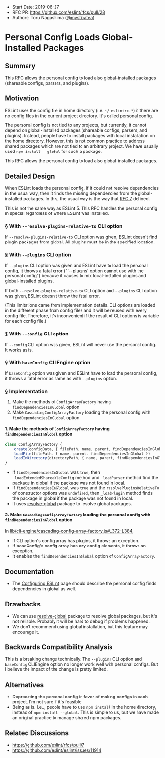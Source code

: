 - Start Date: 2019-06-27
- RFC PR: https://github.com/eslint/rfcs/pull/28
- Authors: Toru Nagashima ([@mysticatea](https://github.com/mysticatea))

# Personal Config Loads Global-Installed Packages

## Summary

This RFC allows the personal config to load also global-installed packages (shareable configs, parsers, and plugins).

## Motivation

ESLint uses the config file in home directory (i.e. `~/.eslintrc.*`) if there are no config files in the current project directory. It's called personal config.

The personal config is not tied to any projects, but currently, it cannot depend on global-installed packages (shareable configs, parsers, and plugins). Instead, people have to install packages with local installation on the home directory. However, this is not common practice to address shared packages which are not tied to an arbitrary project. We have usually used `npm install --global` for such a package.

This RFC allows the personal config to load also global-installed packages.

## Detailed Design

When ESLint loads the personal config, if it could not resolve dependencies in the usual way, then it finds the missing dependencies from the global-installed packages. In this, the usual way is the way that [RFC 7](https://github.com/eslint/rfcs/tree/master/designs/2018-simplified-package-loading) defined.

This is not the same way as ESLint 5. This RFC handles the personal config in special regardless of where ESLint was installed.

### § With `--resolve-plugins-relative-to` CLI option

If `--resolve-plugins-relative-to` CLI option was given, ESLint doesn't find plugin packages from global. All plugins must be in the specified location.

### § With `--plugins` CLI option

If `--plugins` CLI option was given and ESLint have to load the personal config, it throws a fatal error ("'--plugins' option cannot use with the personal config") because it causes to mix local-installed plugins and global-installed plugins.

If both `--resolve-plugins-relative-to` CLI option and `--plugins` CLI option was given, ESLint doesn't throw the fatal error.

(This limitations came from implementation details. CLI options are loaded in the different phase from config files and it will be reused with every config file. Therefore, it's inconvenient if the result of CLI options is variable for each config file.)

### § With `--config` CLI option

If `--config` CLI option was given, ESLint will never use the personal config. It works as is.

### § With `baseConfig` CLIEngine option

If `baseConfig` option was given and ESLint have to load the personal config, it throws a fatal error as same as with `--plugins` option.

### § Implementation

1. Make the methods of `ConfigArrayFactory` having `findDependenciesInGlobal` option
1. Make `CascadingConfigArrayFactory` loading the personal config with `findDependenciesInGlobal` option

#### 1. Make the methods of `ConfigArrayFactory` having `findDependenciesInGlobal` option

```ts
class ConfigArrayFactory {
    create(configData, { filePath, name, parent, findDependenciesInGlobal })
    loadFile(filePath, { name, parent, findDependenciesInGlobal })
    loadInDirectory(directoryPath, { name, parent, findDependenciesInGlobal })
}
```

- If `findDependenciesInGlobal` was `true`, then `_loadExtendedShareableConfig` method and `_loadParser` method find the package in global if the package was not found in local.
- If `findDependenciesInGlobal` was `true` and the `resolvePluginsRelativeTo` of constructor options was `undefined`, then `_loadPlugin` method finds the package in global if the package was not found in local.
- It uses [resolve-global](https://github.com/sindresorhus/resolve-global) package to resolve global packages.

#### 2. Make `CascadingConfigArrayFactory` loading the personal config with `findDependenciesInGlobal` option

In [lib/cli-engine/cascading-config-array-factory.js#L372-L384](https://github.com/eslint/eslint/blob/e5f1ccc9e2d07ad0acf149027ffc382021d54da1/lib/cli-engine/cascading-config-array-factory.js#L372-L384),

- If CLI option's config array has plugins, it throws an exception.
- If baseConfig's config array has any config elements, it throws an exception.
- It enables the `findDependenciesInGlobal` option of `ConfigArrayFactory`.

## Documentation

- The [Configuring ESLint](https://eslint.org/docs/user-guide/configuring) page should describe the personal config finds dependencies in global as well.

## Drawbacks

- We can use [resolve-global](https://github.com/sindresorhus/resolve-global) package to resolve global packages, but it's not reliable. Probably it will be hard to debug if problems happened.
- We don't recommend using global installation, but this feature may encourage it.

## Backwards Compatibility Analysis

This is a breaking change technically. The `--plugins` CLI option and `baseConfig` CLIEngine option no longer work well with personal configs. But I believe the impact of the change is pretty limited.

## Alternatives

- Deprecating the personal config in favor of making configs in each project. I'm not sure if it's feasible.
- Being as is. I.e.., people have to use `npm install` in the home directory, instead of `npm install --global`. This is simple to us, but we have made an original practice to manage shared npm packages.

## Related Discussions

- https://github.com/eslint/rfcs/pull/7
- https://github.com/eslint/eslint/issues/11914
